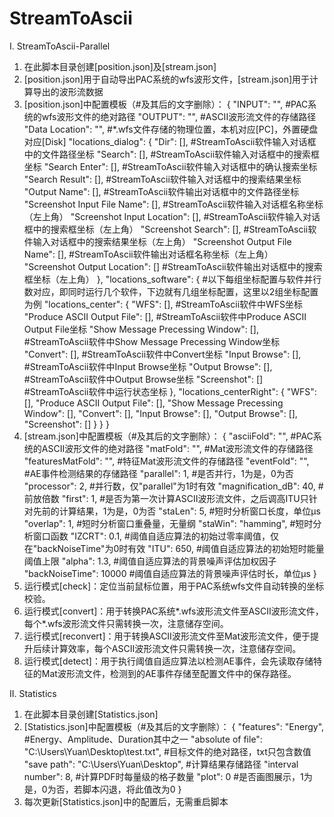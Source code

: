 # StreamToAscii

I. StreamToAscii-Parallel
1. 在此脚本目录创建[position.json]及[stream.json]
2. [position.json]用于自动导出PAC系统的wfs波形文件，[stream.json]用于计算导出的波形流数据
3. [position.json]中配置模板（#及其后的文字删除）：
{
  "INPUT": "",			#PAC系统的wfs波形文件的绝对路径
  "OUTPUT": "",			#ASCII波形流文件的存储路径
  "Data Location": "",			#*.wfs文件存储的物理位置，本机对应[PC]，外置硬盘对应[Disk]
  "locations_dialog": {
    "Dir": [],				#StreamToAscii软件输入对话框中的文件路径坐标
    "Search": [],			#StreamToAscii软件输入对话框中的搜索框坐标
    "Search Enter": [],			#StreamToAscii软件输入对话框中的确认搜索坐标
    "Search Result": [],			#StreamToAscii软件输入对话框中的搜索结果坐标
    "Output Name": [],		#StreamToAscii软件输出对话框中的文件路径坐标
    "Screenshot Input File Name": [],	#StreamToAscii软件输入对话框名称坐标（左上角）
    "Screenshot Input Location": [],	#StreamToAscii软件输入对话框中的搜索框坐标（左上角）
    "Screenshot Search": [],		#StreamToAscii软件输入对话框中的搜索结果坐标（左上角）
    "Screenshot Output File Name": [],	#StreamToAscii软件输出对话框名称坐标（左上角）
    "Screenshot Output Location": []	#StreamToAscii软件输出对话框中的搜索框坐标（左上角）
  },
  "locations_software": {	#以下每组坐标配置与软件并行数对应，即同时运行几个软件，下边就有几组坐标配置，这里以2组坐标配置为例
    "locations_center": {
      "WFS": [],				#StreamToAscii软件中WFS坐标
      "Produce ASCII Output File": [],		#StreamToAscii软件中Produce ASCII Output File坐标
      "Show Message Precessing Window": [],	#StreamToAscii软件中Show Message Precessing Window坐标		
      "Convert": [],				#StreamToAscii软件中Convert坐标
      "Input Browse": [],			#StreamToAscii软件中Input Browse坐标
      "Output Browse": [],			#StreamToAscii软件中Output Browse坐标
      "Screenshot": []				#StreamToAscii软件中运行状态坐标
    },
    "locations_centerRight": {
      "WFS": [],
      "Produce ASCII Output File": [],
      "Show Message Precessing Window": [],
      "Convert": [],
      "Input Browse": [],
      "Output Browse": [],
      "Screenshot": []
    }
  }
}
4. [stream.json]中配置模板（#及其后的文字删除）：
{
  "asciiFold": "",		#PAC系统的ASCII波形文件的绝对路径
  "matFold": "",		#Mat波形流文件的存储路径
  "featuresMatFold": "",	#特征Mat波形流文件的存储路径
  "eventFold": "",		#AE事件检测结果的存储路径
  "parallel": 1,		#是否并行，1为是，0为否
  "processor": 2,		#并行数，仅"parallel"为1时有效
  "magnification_dB": 40,	#前放倍数
  "first": 1,			#是否为第一次计算ASCII波形流文件，之后调高ITU只针对先前的计算结果，1为是，0为否
  "staLen": 5,		#短时分析窗口长度，单位μs
  "overlap": 1,		#短时分析窗口重叠量，无量纲
  "staWin": "hamming",	#短时分析窗口函数
  "IZCRT": 0.1,		#阈值自适应算法的初始过零率阈值，仅在"backNoiseTime"为0时有效
  "ITU": 650,		#阈值自适应算法的初始短时能量阈值上限
  "alpha": 1.3,		#阈值自适应算法的背景噪声评估加权因子
  "backNoiseTime": 10000	#阈值自适应算法的背景噪声评估时长，单位μs
}
5. 运行模式[check]：定位当前鼠标位置，用于PAC系统wfs文件自动转换的坐标校验。
6. 运行模式[convert]：用于转换PAC系统*.wfs波形流文件至ASCII波形流文件，每个*.wfs波形流文件只需转换一次，注意储存空间。
7. 运行模式[reconvert]：用于转换ASCII波形流文件至Mat波形流文件，便于提升后续计算效率，每个ASCII波形流文件只需转换一次，注意储存空间。
8. 运行模式[detect]：用于执行阈值自适应算法以检测AE事件，会先读取存储特征的Mat波形流文件，检测到的AE事件存储至配置文件中的保存路径。

II. Statistics
1. 在此脚本目录创建[Statistics.json]
2. [Statistics.json]中配置模板（#及其后的文字删除）：
{
  "features": "Energy",				#Energy、Amplitude、Duration其中之一
  "absolute of file": "C:\\Users\\Yuan\\Desktop\\test.txt",	#目标文件的绝对路径，txt只包含数值
  "save path": "C:\\Users\\Yuan\\Desktop",		#计算结果存储路径
  "interval number": 8,				#计算PDF时每量级的格子数量
  "plot": 0						#是否画图展示，1为是，0为否，若脚本闪退，将此值改为0
}
3. 每次更新[Statistics.json]中的配置后，无需重启脚本
